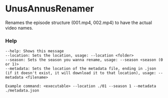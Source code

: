 # UnusAnnusRenamer
Renames the episode structure (001.mp4, 002.mp4) to have the actual video names.

### Help
```
--help: Shows this message
--location: Sets the location, usage: --location <folder>
--season: Sets the season you wanna rename, usage: --season <season (0 or 1)>
--metadata: Sets the location of the metadata file, ending in .json (if it doesn't exist, it will download it to that location), usage: --metadata <filename>

Example command: <executable> --location ./01 --season 1 --metadata ./metadata.json
```
